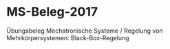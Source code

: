# MS-Beleg-2017
Übungsbeleg Mechatronische Systeme / Regelung von Mehrkörpersystemen: Black-Box-Regelung
